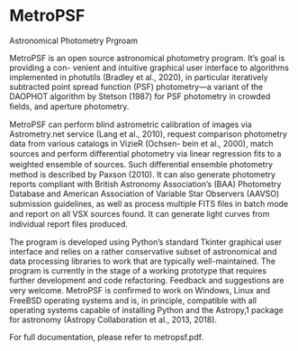 # MetroPSF
Astronomical Photometry Prgroam

MetroPSF is an open source astronomical photometry program. It’s goal is providing a con-
venient and intuitive graphical user interface to algorithms implemented in photutils (Bradley
et al., 2020), in particular iteratively subtracted point spread function (PSF) photometry—a
variant of the DAOPHOT algorithm by Stetson (1987) for PSF photometry in crowded ﬁelds,
and aperture photometry.

MetroPSF can perform blind astrometric calibration of images via Astrometry.net service
(Lang et al., 2010), request comparison photometry data from various catalogs in VizieR (Ochsen-
bein et al., 2000), match sources and perform diﬀerential photometry via linear regression ﬁts
to a weighted ensemble of sources. Such diﬀerential ensemble photometry method is described
by Paxson (2010). It can also generate photometry reports compliant with British Astronomy
Association’s (BAA) Photometry Database and American Association of Variable Star Observers
(AAVSO) submission guidelines, as well as process multiple FITS ﬁles in batch mode and report
on all VSX sources found. It can generate light curves from individual report ﬁles produced.

The program is developed using Python’s standard Tkinter graphical user interface and
relies on a rather conservative subset of astronomical and data processing libraries to work that
are typically well-maintained. The program is currently in the stage of a working prototype
that requires further development and code refactoring. Feedback and suggestions are very
welcome. MetroPSF is conﬁrmed to work on Windows, Linux and FreeBSD operating systems
and is, in principle, compatible with all operating systems capable of installing Python and the
Astropy,1 package for astronomy (Astropy Collaboration et al., 2013, 2018).

For full documentation, please refer to metropsf.pdf. 
